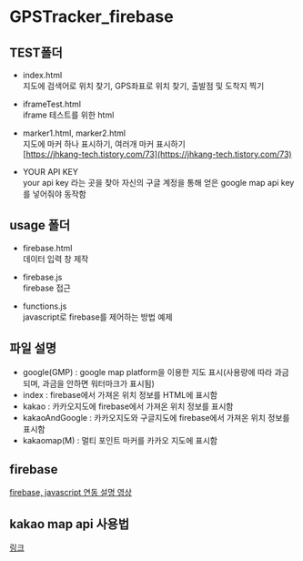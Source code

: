 # GPSTracker_firebase

## TEST폴더  
* index.html  
지도에 검색어로 위치 찾기, GPS좌표로 위치 찾기, 출발점 및 도착지 찍기  

* iframeTest.html  
iframe 테스트를 위한 html  

* marker1.html, marker2.html  
지도에 마커 하나 표시하기, 여러개 마커 표시하기  
[https://jhkang-tech.tistory.com/73](https://jhkang-tech.tistory.com/73)  

* YOUR API KEY  
your api key 라는 곳을 찾아 자신의 구글 계정을 통해 얻은 google map api key를 넣어줘야 동작함  

## usage 폴더  
* firebase.html  
데이터 입력 창 제작    

* firebase.js  
firebase 접근  

* functions.js  
javascript로 firebase를 제어하는 방법 예제  

## 파일 설명  
* google(GMP) : google map platform을 이용한 지도 표시(사용량에 따라 과금되며, 과금을 안하면 워터마크가 표시됨)  
* index : firebase에서 가져온 위치 정보를 HTML에 표시함  
* kakao : 카카오지도에 firebase에서 가져온 위치 정보를 표시함  
* kakaoAndGoogle : 카카오지도와 구글지도에 firebase에서 가져온 위치 정보를 표시함  
* kakaomap(M) : 멀티 포인트 마커를 카카오 지도에 표시함  

## firebase  
[firebase, javascript 연동 설명 영상](https://youtu.be/2CtQEXwOPXw)  

## kakao map api 사용법  
[링크](https://apis.map.kakao.com/web/sample/multipleMarkerImage/)  
